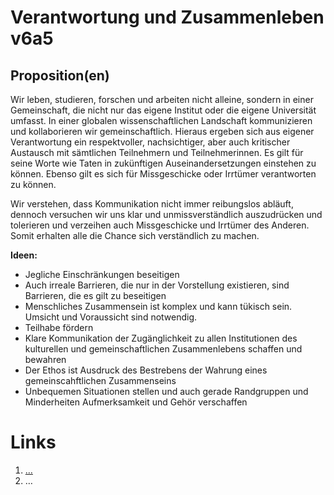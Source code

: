 ﻿<!---
   NAME - The NAME of this project is:
ethos

  FILE - The FILENAME of the current file is:
/v6a5.md

  CREATION - This project was CREATED on:
2017-01-28-16:15:00 UTC

  MODIFICATION - This project was last MODIFIED on:
2017-01-28-16:15:00 UTC

  VERSION - The current VERSION of this project is:
<git-commit-hash>-2017-01-28-16:15:00 UTC

  CREATOR(S) - This project was CREATED by:
Michael Czechowski, Martin Maga

  CONTACT - You can CONTACT the creator(s) or developer(s) of this project at:
E-Mail: mail@martinmaga.de

  COPYRIGHT - The COPYRIGHT holder of this project is:
COPYRIGHT (c) 2016 Martin Maga

  LICENSE - This project is LICENSED under the following license:
Martin Maga 2016 CC BY-SA 4.0 https://creativecommons.org

  SUBFILE – This is a SUBFILE! For more INFORMATION on this project go to:
/README.md
--->

# Verantwortung und Zusammenleben v6a5

## Proposition(en)
Wir leben, studieren, forschen und arbeiten nicht alleine, sondern in einer Gemeinschaft, die nicht nur das eigene Institut oder die eigene Universität umfasst. In einer globalen wissenschaftlichen Landschaft kommunizieren und kollaborieren wir gemeinschaftlich. Hieraus ergeben sich aus eigener Verantwortung ein respektvoller, nachsichtiger, aber auch kritischer Austausch mit sämtlichen Teilnehmern und Teilnehmerinnen. Es gilt für seine Worte wie Taten in zukünftigen Auseinandersetzungen einstehen zu können. Ebenso gilt es sich für Missgeschicke oder Irrtümer verantworten zu können.

Wir verstehen, dass Kommunikation nicht immer reibungslos abläuft, dennoch versuchen wir uns klar und unmissverständlich auszudrücken und tolerieren und verzeihen auch Missgeschicke und Irrtümer des Anderen. Somit erhalten alle die Chance sich verständlich zu machen.

__Ideen:__
- Jegliche Einschränkungen beseitigen
- Auch irreale Barrieren, die nur in der Vorstellung existieren, sind Barrieren, die es gilt zu beseitigen
- Menschliches Zusammensein ist komplex und kann tükisch sein. Umsicht und Voraussicht sind notwendig.
- Teilhabe fördern
- Klare Kommunikation der Zugänglichkeit zu allen Institutionen des kulturellen und gemeinschaftlichen Zusammenlebens schaffen und bewahren
- Der Ethos ist Ausdruck des Bestrebens der Wahrung eines gemeinscahftlichen Zusammenseins
- Unbequemen Situationen stellen und auch gerade Randgruppen und Minderheiten Aufmerksamkeit und Gehör verschaffen

# Links
  1. […](…)
  2. …
